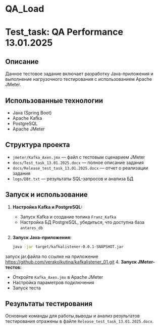 # QA_Load
# Test_task: QA Performance 13.01.2025

## Описание
Данное тестовое задание включает разработку Java-приложения и выполнение нагрузочного тестирования с использованием Apache JMeter.

## Использованные технологии
- Java (Spring Boot)
- Apache Kafka
- PostgreSQL
- Apache JMeter

## Структура проекта

- `jmeter/Kafka_Axen.jmx` — файл с тестовым сценарием JMeter
- `docs/Test_task_13.01.2025.docx` — полное описание задания
- `docs/Release_test_task_13.01.2025.docx` — отчет о реализации задания
- `logs/DBt.txt` — результаты SQL-запросов и анализа БД
  
## Запуск и использование
1. **Настройка Kafka и PostgreSQL:**
   - Запуск Kafka и создание топика `Franz_Kafka`
   - Настройка БД PostgreSQL, убедиться, что доступна база `antares_db`

2. **Запуск Java-приложения:**
   ```sh
   java -jar target/kafkalistener-0.0.1-SNAPSHOT.jar
   ```
запуск jar.файла по 
ссылке на приложение 
https://github.com/verakolkutina/kafkalistener_01.git
4. **Запуск JMeter-тестов:**
   - Откройте `Kafka_Axen.jmx` в Apache JMeter
   - Настройка параметров подключения
   - Запуск теста 

## Результаты тестирования
Основные команды для работы,выводы и анализ результатов тестирования отражены в файле `Release_test_task_13.01.2025.docx`.
